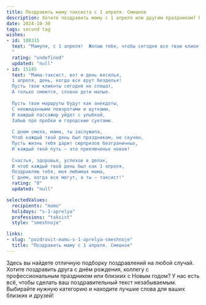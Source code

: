 ```yaml
---
title: Поздравить маму таксиста с 1 апреля. Смешное
description: Хотите поздравить маму с 1 апреля или другим праздником? Наш ИИ создаст незабываемое поздравление, а вы обязательно выделитесь среди других.  
date: 2024-10-30
tags: second tag
wishes:
- id: 108315
  text: "Мамуля, с 1 апреля!  Желаю тебе, чтобы сегодня все твои клиенты были не только пунктуальными и вежливыми, но и щедро оставляли чаевые – настолько огромные, что ты сможешь купить себе целый автопарк розовых лимузинов!  Пусть твой день будет таким же стремительным и успешным, как твоя \"ласточка\", а фортуна улыбается тебе на каждом светофоре!  С праздником, дорогая!
  "
  rating: "undefined"
  updated: "null"
- id: 15145
  text: "Мама-таксист, вот и день веселья,
  1 апреля, день, когда все врут безделья!
  Пусть твои клиенты сегодня не спешат,
  А только смеются, словно дети малые.
  
  Пусть твои маршруты будут как анекдоты,
  С неожиданными поворотами и шутками,
  И каждый пассажир уйдет с улыбкой,
  Забыв про пробки и городские суетами.
  
  С днем смеха, мама, ты заслужила,
  Чтоб каждый твой день был праздником, не скучен,
  Пусть жизнь тебя дарит сюрпризов безграничных,
  И каждый твой путь – это приключенье новое!
  
  Счастья, здоровья, успехов в делах,
  И чтоб каждый твой день был как 1 апреля,
  Поздравляю тебя, моя любимая мама,
  С днем, когда все могут, а ты – таксист!"
  rating: "0"
  updated: "null"

selectedValues:
  recipients: "mamu"
  holidays: "s-1-aprelya"
  professions: "taksist"
  style: "smeshnoje"

links:
- slug: "pozdravit-mamu-s-1-aprelya-smeshnoje"
  title: "Поздравить маму с 1 апреля. Смешное"
---
```


Здесь вы найдете отличную подборку поздравлений на любой случай. 
Хотите поздравить друга с днём рождения, коллегу с профессиональным праздником или близких с Новым годом? У нас есть всё, чтобы сделать ваш поздравительный текст незабываемым. Выбирайте нужную категорию и находите лучшие слова для ваших близких и друзей!
